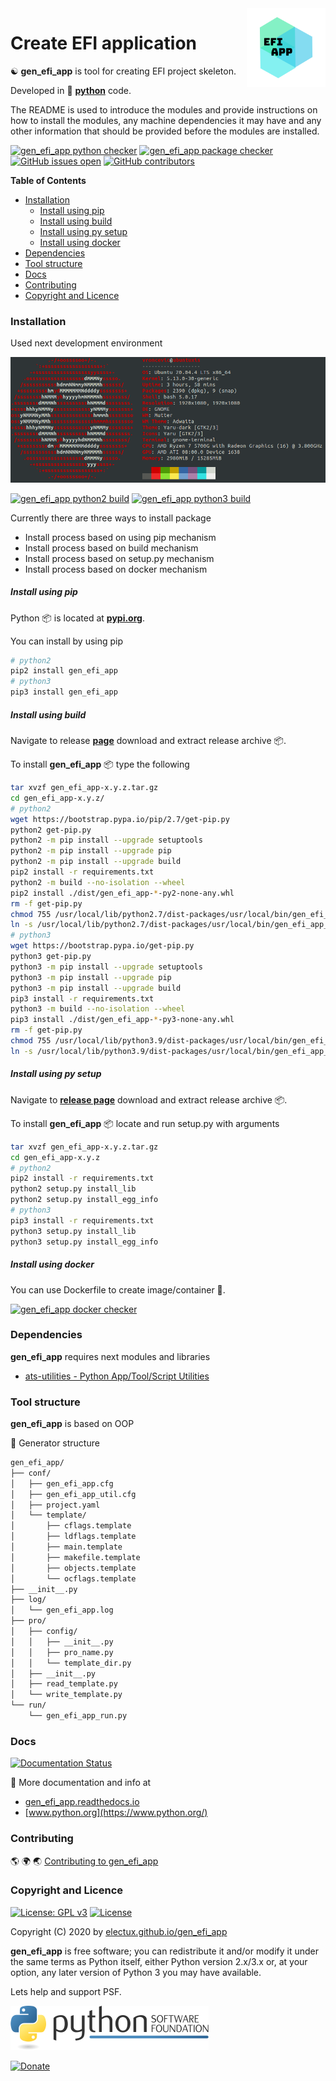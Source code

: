 <img align="right" src="https://github.com/electux/gen_efi_app/blob/dev/docs/gen_efi_app_logo.png" width="25%">

# Create EFI application

☯️ **gen_efi_app** is tool for creating EFI project skeleton.

Developed in 🐍 **[python](https://www.python.org/)** code.

The README is used to introduce the modules and provide instructions on
how to install the modules, any machine dependencies it may have and any
other information that should be provided before the modules are installed.

[![gen_efi_app python checker](https://img.shields.io/github/workflow/status/electux/gen_efi_app/gen_efi_app_python_checker?style=flat&label=gen_efi_app%20python%20checker)](https://github.com/electux/gen_efi_app/actions/workflows/gen_efi_app_python_checker.yml) [![gen_efi_app package checker](https://img.shields.io/github/workflow/status/electux/gen_efi_app/gen_efi_app_package_checker?style=flat&label=gen_efi_app%20package%20checker)](https://github.com/electux/gen_efi_app/actions/workflows/gen_efi_app_package_checker.yml) [![GitHub issues open](https://img.shields.io/github/issues/electux/gen_efi_app.svg)](https://github.com/electux/gen_efi_app/issues) [![GitHub contributors](https://img.shields.io/github/contributors/electux/gen_efi_app.svg)](https://github.com/electux/gen_efi_app/graphs/contributors)

<!-- START doctoc generated TOC please keep comment here to allow auto update -->
<!-- DON'T EDIT THIS SECTION, INSTEAD RE-RUN doctoc TO UPDATE -->
**Table of Contents**

- [Installation](#installation)
    - [Install using pip](#install-using-pip)
    - [Install using build](#install-using-build)
    - [Install using py setup](#install-using-py-setup)
    - [Install using docker](#install-using-docker)
- [Dependencies](#dependencies)
- [Tool structure](#tool-structure)
- [Docs](#docs)
- [Contributing](#contributing)
- [Copyright and Licence](#copyright-and-licence)

<!-- END doctoc generated TOC please keep comment here to allow auto update -->

### Installation

Used next development environment

![Development environment](https://raw.githubusercontent.com/electux/gen_efi_app/dev/docs/ubuntuxis.png)

[![gen_efi_app python2 build](https://img.shields.io/github/workflow/status/electux/gen_efi_app/gen_efi_app_python2_build?style=flat&label=gen_efi_app%20python2%20build)](https://github.com/electux/gen_efi_app/actions/workflows/gen_efi_app_python2_build.yml) [![gen_efi_app python3 build](https://img.shields.io/github/workflow/status/electux/gen_efi_app/gen_efi_app_python3_build?style=flat&label=gen_efi_app%20python3%20build)](https://github.com/electux/gen_efi_app/actions/workflows/gen_efi_app_python3_build.yml)

Currently there are three ways to install package
* Install process based on using pip mechanism
* Install process based on build mechanism
* Install process based on setup.py mechanism
* Install process based on docker mechanism

##### Install using pip

Python 📦 is located at **[pypi.org](https://pypi.org/project/gen_efi_app/)**.

You can install by using pip

```bash
# python2
pip2 install gen_efi_app
# python3
pip3 install gen_efi_app
```

##### Install using build

Navigate to release **[page](https://github.com/electux/gen_efi_app/releases/)** download and extract release archive 📦.

To install **gen_efi_app** 📦 type the following

```bash
tar xvzf gen_efi_app-x.y.z.tar.gz
cd gen_efi_app-x.y.z/
# python2
wget https://bootstrap.pypa.io/pip/2.7/get-pip.py
python2 get-pip.py 
python2 -m pip install --upgrade setuptools
python2 -m pip install --upgrade pip
python2 -m pip install --upgrade build
pip2 install -r requirements.txt
python2 -m build --no-isolation --wheel
pip2 install ./dist/gen_efi_app-*-py2-none-any.whl
rm -f get-pip.py
chmod 755 /usr/local/lib/python2.7/dist-packages/usr/local/bin/gen_efi_app_run.py
ln -s /usr/local/lib/python2.7/dist-packages/usr/local/bin/gen_efi_app_run.py /usr/local/bin/gen_efi_app_run.py
# python3
wget https://bootstrap.pypa.io/get-pip.py
python3 get-pip.py 
python3 -m pip install --upgrade setuptools
python3 -m pip install --upgrade pip
python3 -m pip install --upgrade build
pip3 install -r requirements.txt
python3 -m build --no-isolation --wheel
pip3 install ./dist/gen_efi_app-*-py3-none-any.whl
rm -f get-pip.py
chmod 755 /usr/local/lib/python3.9/dist-packages/usr/local/bin/gen_efi_app_run.py
ln -s /usr/local/lib/python3.9/dist-packages/usr/local/bin/gen_efi_app_run.py /usr/local/bin/gen_efi_app_run.py
```

##### Install using py setup

Navigate to **[release page](https://github.com/electux/gen_efi_app/releases)** download and extract release archive 📦.

To install **gen_efi_app** 📦 locate and run setup.py with arguments

```bash
tar xvzf gen_efi_app-x.y.z.tar.gz
cd gen_efi_app-x.y.z
# python2
pip2 install -r requirements.txt
python2 setup.py install_lib
python2 setup.py install_egg_info
# python3
pip3 install -r requirements.txt
python3 setup.py install_lib
python3 setup.py install_egg_info
```

##### Install using docker

You can use Dockerfile to create image/container 🚢.

[![gen_efi_app docker checker](https://img.shields.io/github/workflow/status/electux/gen_efi_app/gen_efi_app_docker_checker?style=flat&label=gen_efi_app%20docker%20checker)](https://github.com/electux/gen_efi_app/actions/workflows/gen_efi_app_docker_checker.yml)

### Dependencies

**gen_efi_app** requires next modules and libraries

* [ats-utilities - Python App/Tool/Script Utilities](https://vroncevic.github.io/ats-utilities)

### Tool structure

**gen_efi_app** is based on OOP

🧰 Generator structure

```bash
gen_efi_app/
├── conf/
│   ├── gen_efi_app.cfg
│   ├── gen_efi_app_util.cfg
│   ├── project.yaml
│   └── template/
│       ├── cflags.template
│       ├── ldflags.template
│       ├── main.template
│       ├── makefile.template
│       ├── objects.template
│       └── ocflags.template
├── __init__.py
├── log/
│   └── gen_efi_app.log
├── pro/
│   ├── config/
│   │   ├── __init__.py
│   │   ├── pro_name.py
│   │   └── template_dir.py
│   ├── __init__.py
│   ├── read_template.py
│   └── write_template.py
└── run/
    └── gen_efi_app_run.py
```

### Docs

[![Documentation Status](https://readthedocs.org/projects/gen_efi_app/badge/?version=latest)](https://gen_efi_app.readthedocs.io/en/latest/?badge=latest)

📗 More documentation and info at

* [gen_efi_app.readthedocs.io](https://gen_efi_app.readthedocs.io/en/latest/)
* [www.python.org](https://www.python.org/)

### Contributing

🌎 🌍 🌏 [Contributing to gen_efi_app](CONTRIBUTING.md)

### Copyright and Licence

[![License: GPL v3](https://img.shields.io/badge/License-GPLv3-blue.svg)](https://www.gnu.org/licenses/gpl-3.0) [![License](https://img.shields.io/badge/License-Apache%202.0-blue.svg)](https://opensource.org/licenses/Apache-2.0)

Copyright (C) 2020 by [electux.github.io/gen_efi_app](https://electux.github.io/gen_efi_app/)

**gen_efi_app** is free software; you can redistribute it and/or modify
it under the same terms as Python itself, either Python version 2.x/3.x or,
at your option, any later version of Python 3 you may have available.

Lets help and support PSF.

[![Python Software Foundation](https://raw.githubusercontent.com/electux/gen_efi_app/dev/docs/psf-logo-alpha.png)](https://www.python.org/psf/)

[![Donate](https://www.paypalobjects.com/en_US/i/btn/btn_donateCC_LG.gif)](https://psfmember.org/index.php?q=civicrm/contribute/transact&reset=1&id=2)
